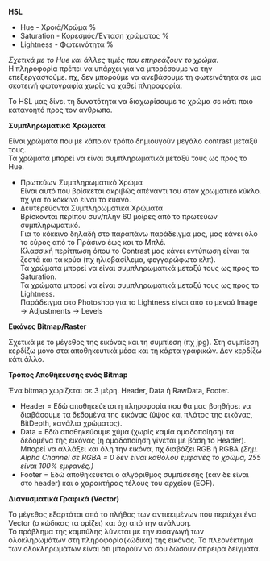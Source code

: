 **ΗSL**

* Hue - Χροιά/Χρώμα %
* Saturation - Κορεσμός/Ένταση χρώματος %
* Lightness - Φωτεινότητα %

*Σχετικά με το Hue και άλλες τιμές που επηρεάζουν το χρώμα*.<br>
Η πληροφορία πρέπει να υπάρχει για να μπορέσουμε να την επεξεργαστούμε. πχ, δεν μπορούμε να ανεβάσουμε τη φωτεινότητα σε μια σκοτεινή φωτογραφία 
χωρίς να χαθεί πληροφορία. 

Το HSL μας δίνει τη δυνατότητα να διαχωρίσουμε το χρώμα σε κάτι ποιο κατανοητό προς τον άνθρωπο. 

**Συμπληρωματικά Χρώματα** 

Είναι χρώματα που με κάποιον τρόπο δημιουγούν μεγάλο contrast μεταξύ τους. <br>
Τα χρώματα μπορεί να είναι συμπληρωματικά μεταξύ τους ως προς το Hue.
* Πρωτεύων Συμπληρωματικό Χρώμα<br>
Είναι αυτό που βρίσκεται ακριβώς απέναντι του στον χρωματικό κύκλο. πχ για το κόκκινο είναι το κυανό. 
* Δευτερεύοντα Συμπληρωματικά Χρώματα<br>
Βρίσκονται περίπου συν/πλην 60 μοίρες από το πρωτεύων συμπληρωματικό. <br>
Για το κόκκινο δηλαδή στο παραπάνω παράδειγμα μας, μας κάνει όλο το εύρος από το Πράσινο έως και το Μπλέ. <br>
Κλασσική περίτπωση όπου το Contrast μας κάνει εντύπωση είναι τα ζεστά και τα κρύα (πχ ηλιοβασίλεμα, φεγγαρώφωτο κλπ).<br>
Τα χρώματα μπορεί να είναι συμπληρωματικά μεταξύ τους ως προς το Saturation.<br>
Τα χρώματα μπορεί να είναι συμπληρωματικά μεταξύ τους ως προς το Lightness.<br>
Παράδειγμα στο Photoshop για το Lightness είναι απο το μενού Image -> Adjustments -> Levels<br>

**Εικόνες Bitmap/Raster**

Σχετικά με το μέγεθος της εικόνας και τη συμπίεση (πχ jpg). Στη συμπίεση κερδίζω μόνο στα αποθηκευτικά μέσα και τη κάρτα γραφικών. Δεν κερδίζω κάτι άλλο.

**Τρόπος Αποθήκευσης ενός Bitmap**

Ένα bitmap χωρίζεται σε 3 μέρη. Header, Data ή RawData, Footer.
* Header = Εδώ αποθηκεύεται η πληροφορία που θα μας βοηθήσει να διαβάσουμε τα δεδομένα της εικόνας (ύψος και πλάτος της εικόνας, BitDepth, κανάλια χρώματος).
* Data = Εδώ αποθηκεύουμε χύμα (χωρίς καμία ομαδοποίηση) τα δεδομένα της εικόνας (η ομαδοποίηση γίνεται με βάση το Header). Μπορεί να αλλάξει
και όλη την εικόνα, πχ διαβάζει RGB ή RGBA 
*(Σημ. Alpha Channel σε RGBA = 0 δεν είναι καθόλου εμφανές το χρώμα, 255 είναι 100% εμφανές.)*
* Footer = Εδώ αποθηκεύεται ο αλγόριθμος συμπίσεσης (εάν δε είναι στο header) και ο χαρακτήρας τέλους του αρχείου (EOF).

**Διανυσματικά Γραφικά (Vector)**

Το μέγεθος εξαρτάται από το πλήθος των αντικειμένων που περιέχει ένα Vector (ο κώδικας τα ορίζει) και όχι από την ανάλυση.<BR> 
Το πρόβλημα της καμπύλης λύνεται με την εισαγωγή των ολοκληρωμάτων στη πληροφορία(κώδικα) της εικόνας. Το πλεονέκτημα των ολοκληρωμάτων είναι
ότι μπορούν να σου δώσουν άπρειρα δείγματα. 










